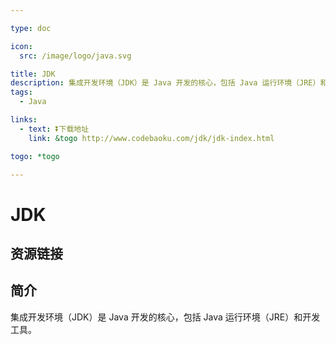 ```yaml
---

type: doc

icon:
  src: /image/logo/java.svg

title: JDK
description: 集成开发环境（JDK）是 Java 开发的核心，包括 Java 运行环境（JRE）和开发工具。
tags:
  - Java

links:
  - text: ⏬下载地址
    link: &togo http://www.codebaoku.com/jdk/jdk-index.html

togo: *togo

---
```


<ShowLogo />

# JDK

<ShowTags />

<ShowBreadcrumb />

## 资源链接

<ShowLinks />

## 简介

集成开发环境（JDK）是 Java 开发的核心，包括 Java 运行环境（JRE）和开发工具。
